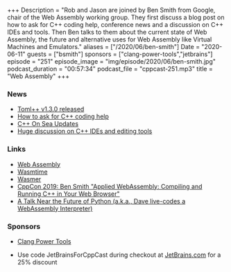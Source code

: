 +++
Description = "Rob and Jason are joined by Ben Smith from Google, chair of the Web Assembly working group. They first discuss a blog post on how to ask for C++ coding help, conference news and a discussion on C++ IDEs and tools. Then Ben talks to them about the current state of Web Assembly, the future and alternative uses for Web Assembly like Virtual Machines and Emulators."
aliases = ["/2020/06/ben-smith"]
Date = "2020-06-11"
guests = ["bsmith"]
sponsors = ["clang-power-tools","jetbrains"]
episode = "251"
episode_image = "img/episode/2020/06/ben-smith.jpg"
podcast_duration = "00:57:34"
podcast_file = "cppcast-251.mp3"
title = "Web Assembly"
+++

### News ###

 - [Toml++ v1.3.0 released](https://marzer.github.io/tomlplusplus/)
 - [How to ask for C++ coding help](http://www.gregcons.com/KateBlog/HowToAskForCCodingHelp.aspx)
 - [C++ On Sea Updates](https://cpponsea.uk/news/updated-talks-and-announcing-herb-sutter-as-keynote-speaker.html)
 - [Huge discussion on C++ IDEs and editing tools](https://www.reddit.com/r/cpp/comments/gy08ip/which_ide_do_you_use_or_if_you_prefer_text/)

### Links ###

 - [Web Assembly](https://webassembly.org/)
 - [Wasmtime](https://wasmtime.dev/)
 - [Wasmer](https://wasmer.io/)
 - [CppCon 2019: Ben Smith "Applied WebAssembly: Compiling and Running C++ in Your Web Browser"](https://www.youtube.com/watch?v=5N4b-rU-OAA)
 - [A Talk Near the Future of Python (a.k.a., Dave live-codes a WebAssembly Interpreter)](https://www.youtube.com/watch?v=r-A78RgMhZU)

### Sponsors ###

- [Clang Power Tools](https://clangpowertools.com/?utm_source=cppcast&utm_medium=podcast&utm_campaign=promo_cppcast)

- Use code JetBrainsForCppCast during checkout at [JetBrains.com](http://www.jetbrains.com/) for a 25% discount
